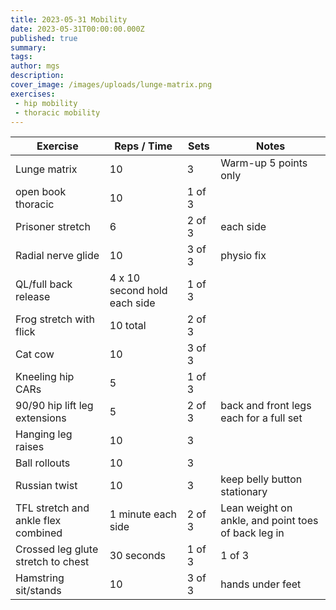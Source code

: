 ```yaml
---
title: 2023-05-31 Mobility
date: 2023-05-31T00:00:00.000Z
published: true
summary: 
tags:
author: mgs
description: 
cover_image: /images/uploads/lunge-matrix.png
exercises: 
 - hip mobility
 - thoracic mobility
---
```

Exercise|Reps / Time|Sets|Notes
--|--|--|--|
Lunge matrix|  10|  3 | Warm-up 5 points only|   
open book thoracic | 10 | 1 of 3 |  |  
Prisoner stretch | 6 | 2 of 3 | each side |
Radial nerve glide| 10 | 3 of 3 |  physio fix |  
QL/full back release|4 x 10 second hold each side  | 1 of 3 |  |  
Frog stretch with flick| 10 total | 2 of 3 |  |
Cat cow | 10 | 3 of 3 |  |  
 Kneeling hip CARs| 5 | 1 of 3 |  |  
90/90 hip lift leg extensions| 5 | 2 of 3 |  back and front legs each for a full set|    
Hanging leg raises | 10 | 3 | |
Ball rollouts | 10 | 3 | |
Russian twist | 10 |  3 | keep belly button stationary |  
 TFL stretch and ankle flex combined | 1 minute each side | 2 of 3 | Lean weight on ankle, and point toes of back leg in|
Crossed leg glute stretch to chest | 30 seconds | 1 of 3 | 1 of 3  |
  Hamstring sit/stands | 10 | 3 of 3 | hands under feet  |
